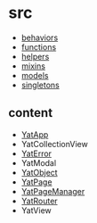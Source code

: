 # src
* [behaviors](/src/behaviors)
* [functions](/src/functions)
* [helpers](/src/helpers)
* [mixins](/src/mixins)
* [models](/src/models)
* [singletons](/src/singletons)

## content
* [YatApp](/docs/YatApp.md)
* YatCollectionView
* [YatError](/docs/YatError.md)
* YatModal
* [YatObject](/docs/YatObject.md)
* [YatPage](/docs/YatPage.md)
* [YatPageManager](/docs/YatPageManager.md)
* [YatRouter](/docs/YatRouter.md)
* YatView
